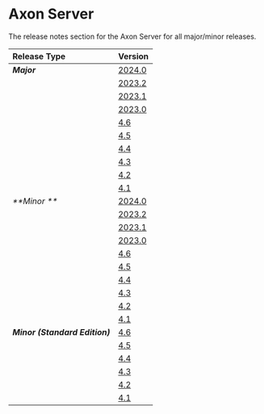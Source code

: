 # Axon Server

The release notes section for the Axon Server for all major/minor releases.

| Release Type                   | Version                                          |
|:-------------------------------|:-------------------------------------------------|
| _**Major**_                    | [2024.0](rn-as-major-releases.md#release-2024.0) |
|                                | [2023.2](rn-as-major-releases.md#release-2023.2) |
|                                | [2023.1](rn-as-major-releases.md#release-2023.1) |
|                                | [2023.0](rn-as-major-releases.md#release-2023.0) |
|                                | [4.6](rn-as-major-releases.md#release-4.6.0)     |
|                                | [4.5](rn-as-major-releases.md#release-4.5)       |
|                                | [4.4](rn-as-major-releases.md#release-4.4)       |
|                                | [4.3](rn-as-major-releases.md#release-4.3)       |
|                                | [4.2](rn-as-major-releases.md#release-4.2)       |
|                                | [4.1](rn-as-major-releases.md#release-4.1)       |
| _**Minor **_                   | [2024.0](rn-as-minor-releases.md#release-2024.0) |
|                                | [2023.2](rn-as-minor-releases.md#release-2023.2) |
|                                | [2023.1](rn-as-minor-releases.md#release-2023.1) |
|                                | [2023.0](rn-as-minor-releases.md#release-2023.0) |
|                                | [4.6](rn-as-minor-releases.md#release-4.6)       |
|                                | [4.5](rn-as-minor-releases.md#release-4.5)       |
|                                | [4.4](rn-as-minor-releases.md#release-4.4)       |
|                                | [4.3](rn-as-minor-releases.md#release-4.3)       |
|                                | [4.2](rn-as-minor-releases.md#release-4.2)       |
|                                | [4.1](rn-as-minor-releases.md#release-4.1)       |
| _**Minor (Standard Edition)**_ | [4.6](rn-asse-minor-releases.md#release-4.6)     |
|                                | [4.5](rn-asse-minor-releases.md#release-4.5)     |
|                                | [4.4](rn-asse-minor-releases.md#release-4.4)     |
|                                | [4.3](rn-asse-minor-releases.md#release-4.3)     |
|                                | [4.2](rn-asse-minor-releases.md#release-4.2)     |
|                                | [4.1](rn-asse-minor-releases.md#release-4.1)     |

